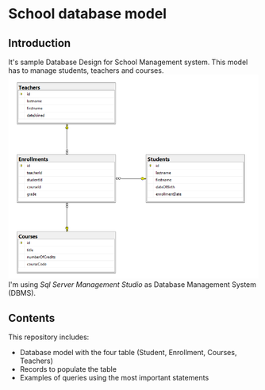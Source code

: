 # School database model

## Introduction

It's sample Database Design for School Management system. This model has to manage students, teachers and courses.
![DiagramSchoolTest](https://github.com/OrnellaFanais/SQL-DB/blob/main/DiagramSchoolTest.PNG)
I'm using *Sql Server Management Studio* as Database Management System (DBMS).

## Contents

This repository includes:
* Database model with the four table (Student, Enrollment, Courses, Teachers)
* Records to populate the table
* Examples of queries using the most important statements
